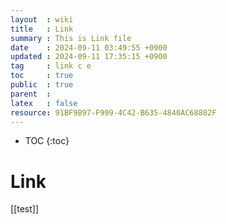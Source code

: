 ```yaml
---
layout  : wiki
title   : Link
summary : This is Link file
date    : 2024-09-11 03:49:55 +0900
updated : 2024-09-11 17:35:15 +0900
tag     : link c e
toc     : true
public  : true
parent  :
latex   : false
resource: 91BF9B97-F999-4C42-B635-4840AC68882F
---
```

* TOC
{:toc}

# Link
[[test]]
